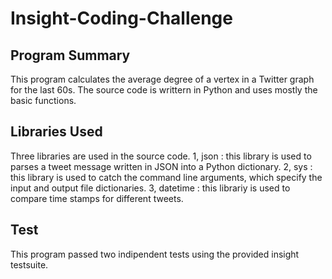 # Insight-Coding-Challenge
## Program Summary
This program calculates the average degree of a vertex in a Twitter graph for the last 60s. The source code is writtern in Python and uses mostly the basic functions.

## Libraries Used
Three libraries are used in the source code.
1, json :  this library is used to parses a tweet message written in JSON into a Python dictionary.
2, sys : this library is used to catch the command line arguments, which specify the input and output file dictionaries.
3, datetime : this librariy is used to compare time stamps for different tweets.

## Test
This program passed two indipendent tests using the provided insight testsuite. 
